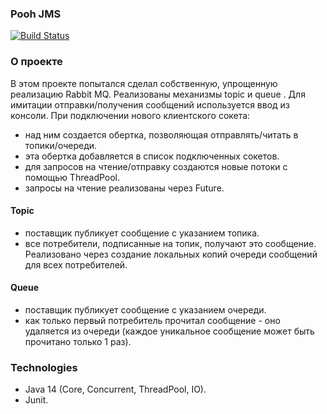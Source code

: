 ### Pooh JMS
[![Build Status](https://travis-ci.com/denisRudie/job4j_pooh.svg?branch=master)](https://travis-ci.com/denisRudie/job4j_pooh)

### О проекте
В этом проекте попытался сделал собственную, упрощенную реализацию Rabbit MQ.
Реализованы механизмы topic и queue
. Для имитации отправки/получения сообщений используется ввод из консоли. При подключении нового клиентского сокета:
* над ним создается обертка, позволяющая отправлять/читать в топики/очереди.
* эта обертка добавляется в список подключенных сокетов.
* для запросов на чтение/отправку создаются новые потоки с помощью ThreadPool.
* запросы на чтение реализованы через Future.
#### Topic
* поставщик публикует сообщение с указанием топика.
* все потребители, подписанные на топик, получают это сообщение. Реализовано через создание локальных копий очереди сообщений для всех потребителей.
#### Queue
* поставщик публикует сообщение с указанием очереди.
* как только первый потребитель прочитал сообщение - оно удаляется из очереди (каждое уникальное сообщение может быть прочитано только 1 раз).
### Technologies
* Java 14 (Core, Concurrent, ThreadPool, IO).
* Junit.